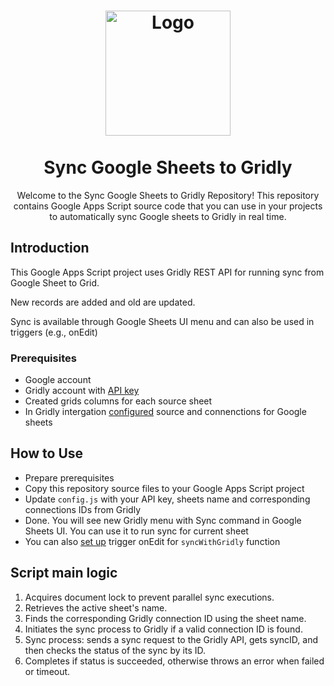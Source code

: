 <h1 align="center">
  <img src="https://www.gridly.com/upload-data/gridly/gridly_gsheet.png" 
       alt="Logo"
       style="display: block; margin: 0 auto; width: 200px; height: auto;"><br>
  Sync Google Sheets to Gridly
</h1>

<p align="center">
  Welcome to the Sync Google Sheets to Gridly Repository! This repository contains Google Apps Script source code that you can use in your projects to automatically sync Google sheets to Gridly in real time.
</p>

## Introduction

This Google Apps Script project uses Gridly REST API for running sync from Google Sheet to Grid.

New records are added and old are updated.

Sync is available through Google Sheets UI menu and can also be used in triggers (e.g., onEdit)

### Prerequisites

- Google account
- Gridly account with [API key](https://www.gridly.com/docs/api/#introduction)
- Created grids columns for each source sheet
- In Gridly intergation [configured](https://help.gridly.com/409278-gridly-connectors/5281178274961-gridly-connector-google-sheets) source and connenctions for Google sheets

## How to Use

- Prepare prerequisites
- Copy this repository source files to your Google Apps Script project
- Update `config.js` with your API key, sheets name and corresponding connections IDs from Gridly
- Done. You will see new Gridly menu with Sync command in Google Sheets UI. You can use it to run sync for current sheet
- You can also [set up](https://developers.google.com/apps-script/guides/triggers/installable#manage_triggers_manually) trigger onEdit for `syncWithGridly` function

## Script main logic

  1. Acquires document lock to prevent parallel sync executions.
  2. Retrieves the active sheet's name.
  3. Finds the corresponding Gridly connection ID using the sheet name.
  4. Initiates the sync process to Gridly if a valid connection ID is found.
  5. Sync process: sends a sync request to the Gridly API, gets syncID, and then checks the status of the sync by its ID.
  6. Completes if status is succeeded, otherwise throws an error when failed or timeout.

